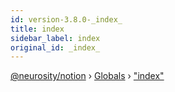 ```yaml
---
id: version-3.8.0-_index_
title: index
sidebar_label: index
original_id: _index_
---
```


[@neurosity/notion](../index.md) › [Globals](../globals.md) › ["index"](_index_.md)

